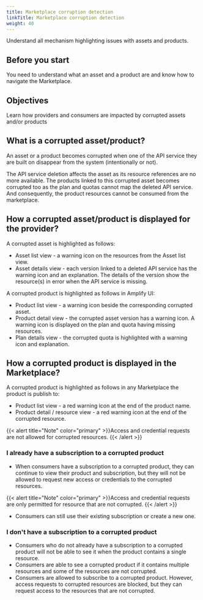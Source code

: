 ```yaml
---
title: Marketplace corruption detection
linkTitle: Marketplace corruption detection
weight: 40
---
```


Understand all mechanism highlighting issues with assets and products.

## Before you start

You need to understand what an asset and a product are and know how to navigate the Marketplace.

## Objectives

Learn how providers and consumers are impacted by corrupted assets and/or products

## What is a corrupted asset/product?

An asset or a product becomes corrupted when one of the API service they are built on disappear from the system (intentionally or not).

The API service deletion affects the asset as its resource references are no more available. The products linked to this corrupted asset becomes corrupted too as the plan and quotas cannot map the deleted API service. And consequently, the product resources cannot be consumed from the marketplace.

## How a corrupted asset/product is displayed for the provider?

A corrupted asset is highlighted as follows:

* Asset list view - a warning icon on the resources from the Asset list view.
* Asset details view - each version linked to a deleted API service has the warning icon and an explanation. The details of the version show the resource(s) in error when the API service is missing.

A corrupted product is highlighted as follows in Amplify UI:

* Product list view - a warning icon beside the corresponding corrupted asset.
* Product detail view - the corrupted asset version has a warning icon. A warning icon is displayed on the plan and quota having missing resources.
* Plan details view - the corrupted quota is highlighted with a warning icon and explanation.

## How a corrupted product is displayed in the Marketplace?

A corrupted product is highlighted as follows in any Marketplace the product is publish to:

* Product list view - a red warning icon at the end of the product name.
* Product detail / resource view - a red warning icon at the end of the corrupted resource.

{{< alert title="Note" color="primary" >}}Access and credential requests are not allowed for corrupted resources.
{{< /alert >}}

### I already have a subscription to a corrupted product

* When consumers have a subscription to a corrupted product, they can continue to view their product and subscription, but they will not be allowed to request new access or credentials to the corrupted resources.

{{< alert title="Note" color="primary" >}}Access and credential requests are only permitted for resource that are not corrupted.
{{< /alert >}}

* Consumers can still use their existing subscription or create a new one.

### I don't have a subscription to a corrupted product

* Consumers who do not already have a subscription to a corrupted product will not be able to see it when the product contains a single resource.
* Consumers are able to see a corrupted product if it contains multiple resources and some of the resources are not corrupted.
* Consumers are allowed to subscribe to a corrupted product. However, access requests to corrupted resources are blocked, but they can request access to the resources that are not corrupted.
